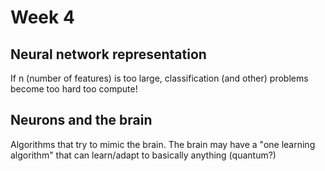 # Week 4

## Neural network representation

If n (number of features) is too large, classification (and other) problems become too hard too compute!

## Neurons and the brain

Algorithms that try to mimic the brain. The brain may have a "one learning algorithm" that can learn/adapt to basically anything (quantum?)

